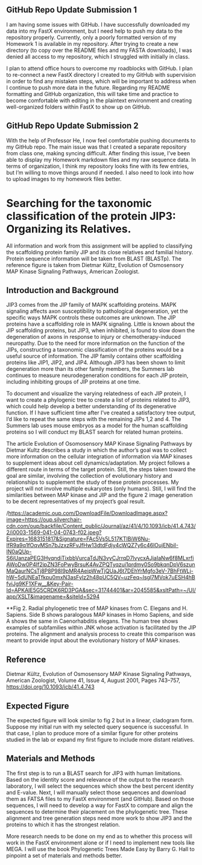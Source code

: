 ## GitHub Repo Update Submission 1

I am having some issues with GitHub. I have successfully downloaded my data into my FastX environment, but I need help to push my data to the repository properly. Currently, only a poorly formatted version of my Homework 1 is available in my repository. After trying to create a new directory (to copy over the README files and my FASTA downloads), I was denied all access to my repository, which I struggled with initially in class. 

I plan to attend office hours to overcome my roadblocks with GitHub. I plan to re-connect a new FastX directory I created to my GitHub with supervision in order to find any mistaken steps, which will be important to address when I continue to push more data in the future. Regarding my README formatting and GitHub organization, this will take time and practice to become comfortable with editing in the plaintext environment and creating well-organized folders within FastX to show up on GitHub. 

## GitHub Repo Update Submission 2

With the help of Professor He, I now feel comfortable pushing documents to my GitHub repo. The main issue was that I created a separate repository from class one, making syncing difficult. After finding this issue, I’ve been able to display my Homework markdown files and my raw sequence data. In terms of organization, I think my repository looks fine with its few entries, but I’m willing to move things around if needed. I also need to look into how to upload images to my homework files better. 

# Searching for the taxonomic classification of the protein JIP3: Organizing its Relatives. 

All information and work from this assignment will be applied to classifying the scaffolding protein family JIP and its close relatives and familial history. Protein sequence information will be taken from BLAST (BLASTp). The reference figure is taken from Dietmar Kültz, Evolution of Osmosensory MAP Kinase Signaling Pathways, American Zoologist. 

## Introduction and Background

JIP3 comes from the JIP family of MAPK scaffolding proteins. MAPK signaling affects axon susceptibility to pathological degeneration, yet the specific ways MAPK controls these outcomes are unknown. The JIP proteins have a scaffolding role in MAPK signaling. Little is known about the JIP scaffolding proteins, but JIP3, when inhibited, is found to slow down the degeneration of axons in response to injury or chemotherapy-induced neuropathy. Due to the need for more information on the function of the JIPs, constructing a taxonomic classification of the proteins would be a useful source of information. The JIP family contains other scaffolding proteins like JIP1, JIP2, and JIP4. Although JIP3 has been shown to limit degeneration more than its other family members, the Summers lab continues to measure neurodegeneration conditions for each JIP protein, including inhibiting groups of JIP proteins at one time. 

To document and visualize the varying relatedness of each JIP protein, I want to create a phylogenic tree to create a list of proteins related to JIP3, which could help develop a better understanding of its degenerative function. If I have sufficient time after I’ve created a satisfactory tree output, I’d like to repeat the same steps with the remaining JIPs 1,2 and 4. The Summers lab uses mouse embryos as a model for the human scaffolding proteins so I will conduct my BLAST search for related human proteins. 

The article Evolution of Osomosensory MAP Kinase Signaling Pathways by Dietmar Kultz describes a study in which the author’s goal was to collect more information on the cellular integration of information via MAP kinases to supplement ideas about cell dynamics/adaptation. My project follows a different route in terms of the target protein. Still, the steps taken toward the goal are similar, involving the collection of evolutionary history and relationships to supplement the study of these protein processes. My project will not involve multiple eukaryotes (only humans). Still, I will find the similarities between MAP kinase and JIP and the figure 2 image generation to be decent representatives of my project’s goal result. 

/https://academic.oup.com/DownloadFile/DownloadImage.aspx?image=https://oup.silverchair-cdn.com/oup/backfile/Content_public/Journal/az/41/4/10.1093/icb/41.4.743/2/i0003-1569-041-04-0743-f02.jpeg?Expires=1683151817&Signature=FAc5Vs5L517KTIBiW6Nu-IfR9a9q1fOqvMSn7bJzxzRFvJfHw13dtdFdjy4cWQZ7y6c46lOujENbiI-IN0aQUp-S6iUanzaPEG3HyqndiTixbbVurcaTdJN3vyCJrrqD7lvycxAJjaIaNw6f8MLxrfiAWoDw0P4If2jpZN3FoPwyBrsuK4AvZPQTyqzui1prdmy0So9bkqnDpV6szunMaQaurNCsTj8P8P98I9pMR4AeipWwTjQUaJ6t7DEhYrMgfo3eV-7BhFtWLj-hW~5dUNEaTfkpu0mxN3asFylz2h48pUC5QV~uzFeq~lsgl7MVok7uESH4hBfviJg9KF1XFw__&Key-Pair-Id=APKAIE5G5CRDK6RD3PGA&sec=31744401&ar=2045585&xsltPath=~/UI/app/XSLT&imagename=&siteId=5294

**Fig 2. Radial phylogenetic tree of MAP kinases from C. Elegans and H. Sapiens.
Side B shows paralogous MAP kinases in Homo Sapiens, and side A shows the same in Caenorhabditis elegans. The human tree shows examples of subfamilies within JNK whose activation is facilitated by the JIP proteins. The alignment and analysis process to create this comparison was meant to provide input about the evolutionary history of MAP kinases.

## Reference

Dietmar Kültz, Evolution of Osmosensory MAP Kinase Signaling Pathways, American Zoologist, Volume 41, Issue 4, August 2001, Pages 743–757, https://doi.org/10.1093/icb/41.4.743

## Expected Figure

The expected figure will look similar to fig 2 but in a linear, cladogram form. Suppose my initial run with my selected query sequence is successful. In that case, I plan to produce more of a similar figure for other proteins studied in the lab or expand my first figure to include more distant relatives. 

## Materials and Methods 

The first step is to run a BLAST search for JIP3 with human limitations. Based on the identity score and relevance of the output to the research laboratory, I will select the sequences which show the best percent identity and E-value. Next, I will manually select those sequences and download them as FATSA files to my FastX environment (and GitHub). Based on those sequences, I will need to develop a way for FastX to compare and align the sequences to determine their placement on the phylogenetic tree. These alignment and tree generation steps need more work to show JIP3 and the proteins to which it has the strongest relation. 

More research needs to be done on my end as to whether this process will work in the FastX environment alone or if I need to implement new tools like MEGA. I will use the book Phylogenetic Trees Made Easy by Barry G. Hall to pinpoint a set of materials and methods better. 


